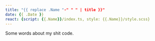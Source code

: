 ```yaml
---
title: "{{ replace .Name "-" " " | title }}"
date: {{ .Date }}
react: {script: {{.Name}}/index.ts, style: {{.Name}}/style.scss}
---
```


Some words about my shit code.
